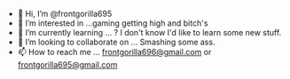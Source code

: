 - 👋 Hi, I’m @frontgorilla695
- 👀 I’m interested in ...gaming getting high and bitch's
- 🌱 I’m currently learning ... ? I don't know I'd like to learn some new stuff.
- 💞️ I’m looking to collaborate on ... Smashing some ass.
- 📫 How to reach me ... frontgorilla696@gmail.com or frontgorilla695@gmail.com

<!---
frontgorilla695/frontgorilla695 is a ✨ special ✨ repository because its `README.md` (this file) appears on your GitHub profile.
You can click the Preview link to take a look at your changes.
--->
